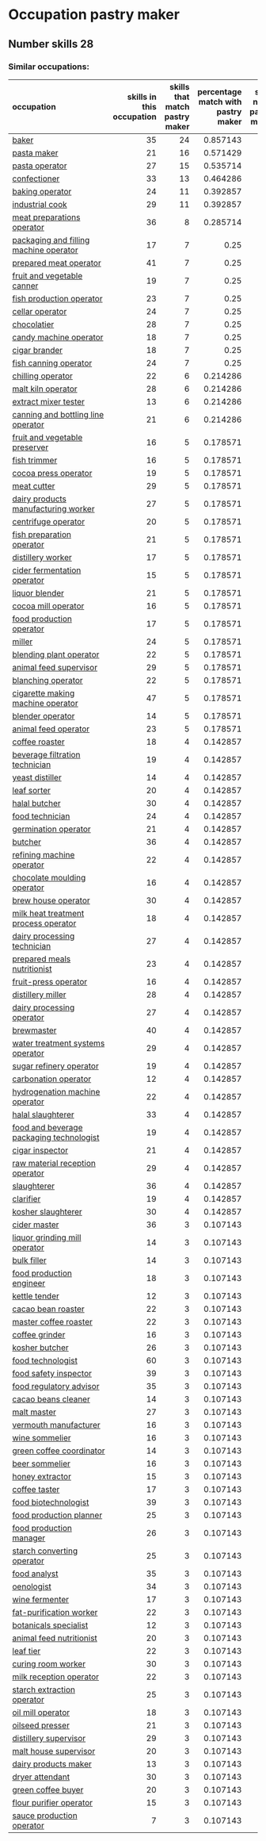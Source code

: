 # Occupation pastry maker
## Number skills 28
### Similar occupations:
| occupation                                                                              |   skills in this occupation |   skills that match pastry maker |   percentage match with pastry maker |   skills not in pastry maker |
|:----------------------------------------------------------------------------------------|----------------------------:|---------------------------------:|-------------------------------------:|-----------------------------:|
| [baker](baker.md)                                                                       |                          35 |                               24 |                             0.857143 |                           11 |
| [pasta maker](pasta_maker.md)                                                           |                          21 |                               16 |                             0.571429 |                            5 |
| [pasta operator](pasta_operator.md)                                                     |                          27 |                               15 |                             0.535714 |                           12 |
| [confectioner](confectioner.md)                                                         |                          33 |                               13 |                             0.464286 |                           20 |
| [baking operator](baking_operator.md)                                                   |                          24 |                               11 |                             0.392857 |                           13 |
| [industrial cook](industrial_cook.md)                                                   |                          29 |                               11 |                             0.392857 |                           18 |
| [meat preparations operator](meat_preparations_operator.md)                             |                          36 |                                8 |                             0.285714 |                           28 |
| [packaging and filling machine operator](packaging_and_filling_machine_operator.md)     |                          17 |                                7 |                             0.25     |                           10 |
| [prepared meat operator](prepared_meat_operator.md)                                     |                          41 |                                7 |                             0.25     |                           34 |
| [fruit and vegetable canner](fruit_and_vegetable_canner.md)                             |                          19 |                                7 |                             0.25     |                           12 |
| [fish production operator](fish_production_operator.md)                                 |                          23 |                                7 |                             0.25     |                           16 |
| [cellar operator](cellar_operator.md)                                                   |                          24 |                                7 |                             0.25     |                           17 |
| [chocolatier](chocolatier.md)                                                           |                          28 |                                7 |                             0.25     |                           21 |
| [candy machine operator](candy_machine_operator.md)                                     |                          18 |                                7 |                             0.25     |                           11 |
| [cigar brander](cigar_brander.md)                                                       |                          18 |                                7 |                             0.25     |                           11 |
| [fish canning operator](fish_canning_operator.md)                                       |                          24 |                                7 |                             0.25     |                           17 |
| [chilling operator](chilling_operator.md)                                               |                          22 |                                6 |                             0.214286 |                           16 |
| [malt kiln operator](malt_kiln_operator.md)                                             |                          28 |                                6 |                             0.214286 |                           22 |
| [extract mixer tester](extract_mixer_tester.md)                                         |                          13 |                                6 |                             0.214286 |                            7 |
| [canning and bottling line operator](canning_and_bottling_line_operator.md)             |                          21 |                                6 |                             0.214286 |                           15 |
| [fruit and vegetable preserver](fruit_and_vegetable_preserver.md)                       |                          16 |                                5 |                             0.178571 |                           11 |
| [fish trimmer](fish_trimmer.md)                                                         |                          16 |                                5 |                             0.178571 |                           11 |
| [cocoa press operator](cocoa_press_operator.md)                                         |                          19 |                                5 |                             0.178571 |                           14 |
| [meat cutter](meat_cutter.md)                                                           |                          29 |                                5 |                             0.178571 |                           24 |
| [dairy products manufacturing worker](dairy_products_manufacturing_worker.md)           |                          27 |                                5 |                             0.178571 |                           22 |
| [centrifuge operator](centrifuge_operator.md)                                           |                          20 |                                5 |                             0.178571 |                           15 |
| [fish preparation operator](fish_preparation_operator.md)                               |                          21 |                                5 |                             0.178571 |                           16 |
| [distillery worker](distillery_worker.md)                                               |                          17 |                                5 |                             0.178571 |                           12 |
| [cider fermentation operator](cider_fermentation_operator.md)                           |                          15 |                                5 |                             0.178571 |                           10 |
| [liquor blender](liquor_blender.md)                                                     |                          21 |                                5 |                             0.178571 |                           16 |
| [cocoa mill operator](cocoa_mill_operator.md)                                           |                          16 |                                5 |                             0.178571 |                           11 |
| [food production operator](food_production_operator.md)                                 |                          17 |                                5 |                             0.178571 |                           12 |
| [miller](miller.md)                                                                     |                          24 |                                5 |                             0.178571 |                           19 |
| [blending plant operator](blending_plant_operator.md)                                   |                          22 |                                5 |                             0.178571 |                           17 |
| [animal feed supervisor](animal_feed_supervisor.md)                                     |                          29 |                                5 |                             0.178571 |                           24 |
| [blanching operator](blanching_operator.md)                                             |                          22 |                                5 |                             0.178571 |                           17 |
| [cigarette making machine operator](cigarette_making_machine_operator.md)               |                          47 |                                5 |                             0.178571 |                           42 |
| [blender operator](blender_operator.md)                                                 |                          14 |                                5 |                             0.178571 |                            9 |
| [animal feed operator](animal_feed_operator.md)                                         |                          23 |                                5 |                             0.178571 |                           18 |
| [coffee roaster](coffee_roaster.md)                                                     |                          18 |                                4 |                             0.142857 |                           14 |
| [beverage filtration technician](beverage_filtration_technician.md)                     |                          19 |                                4 |                             0.142857 |                           15 |
| [yeast distiller](yeast_distiller.md)                                                   |                          14 |                                4 |                             0.142857 |                           10 |
| [leaf sorter](leaf_sorter.md)                                                           |                          20 |                                4 |                             0.142857 |                           16 |
| [halal butcher](halal_butcher.md)                                                       |                          30 |                                4 |                             0.142857 |                           26 |
| [food technician](food_technician.md)                                                   |                          24 |                                4 |                             0.142857 |                           20 |
| [germination operator](germination_operator.md)                                         |                          21 |                                4 |                             0.142857 |                           17 |
| [butcher](butcher.md)                                                                   |                          36 |                                4 |                             0.142857 |                           32 |
| [refining machine operator](refining_machine_operator.md)                               |                          22 |                                4 |                             0.142857 |                           18 |
| [chocolate moulding operator](chocolate_moulding_operator.md)                           |                          16 |                                4 |                             0.142857 |                           12 |
| [brew house operator](brew_house_operator.md)                                           |                          30 |                                4 |                             0.142857 |                           26 |
| [milk heat treatment process operator](milk_heat_treatment_process_operator.md)         |                          18 |                                4 |                             0.142857 |                           14 |
| [dairy processing technician](dairy_processing_technician.md)                           |                          27 |                                4 |                             0.142857 |                           23 |
| [prepared meals nutritionist](prepared_meals_nutritionist.md)                           |                          23 |                                4 |                             0.142857 |                           19 |
| [fruit-press operator](fruit-press_operator.md)                                         |                          16 |                                4 |                             0.142857 |                           12 |
| [distillery miller](distillery_miller.md)                                               |                          28 |                                4 |                             0.142857 |                           24 |
| [dairy processing operator](dairy_processing_operator.md)                               |                          27 |                                4 |                             0.142857 |                           23 |
| [brewmaster](brewmaster.md)                                                             |                          40 |                                4 |                             0.142857 |                           36 |
| [water treatment systems operator](water_treatment_systems_operator.md)                 |                          29 |                                4 |                             0.142857 |                           25 |
| [sugar refinery operator](sugar_refinery_operator.md)                                   |                          19 |                                4 |                             0.142857 |                           15 |
| [carbonation operator](carbonation_operator.md)                                         |                          12 |                                4 |                             0.142857 |                            8 |
| [hydrogenation machine operator](hydrogenation_machine_operator.md)                     |                          22 |                                4 |                             0.142857 |                           18 |
| [halal slaughterer](halal_slaughterer.md)                                               |                          33 |                                4 |                             0.142857 |                           29 |
| [food and beverage packaging technologist](food_and_beverage_packaging_technologist.md) |                          19 |                                4 |                             0.142857 |                           15 |
| [cigar inspector](cigar_inspector.md)                                                   |                          21 |                                4 |                             0.142857 |                           17 |
| [raw material reception operator](raw_material_reception_operator.md)                   |                          29 |                                4 |                             0.142857 |                           25 |
| [slaughterer](slaughterer.md)                                                           |                          36 |                                4 |                             0.142857 |                           32 |
| [clarifier](clarifier.md)                                                               |                          19 |                                4 |                             0.142857 |                           15 |
| [kosher slaughterer](kosher_slaughterer.md)                                             |                          30 |                                4 |                             0.142857 |                           26 |
| [cider master](cider_master.md)                                                         |                          36 |                                3 |                             0.107143 |                           33 |
| [liquor grinding mill operator](liquor_grinding_mill_operator.md)                       |                          14 |                                3 |                             0.107143 |                           11 |
| [bulk filler](bulk_filler.md)                                                           |                          14 |                                3 |                             0.107143 |                           11 |
| [food production engineer](food_production_engineer.md)                                 |                          18 |                                3 |                             0.107143 |                           15 |
| [kettle tender](kettle_tender.md)                                                       |                          12 |                                3 |                             0.107143 |                            9 |
| [cacao bean roaster](cacao_bean_roaster.md)                                             |                          22 |                                3 |                             0.107143 |                           19 |
| [master coffee roaster](master_coffee_roaster.md)                                       |                          22 |                                3 |                             0.107143 |                           19 |
| [coffee grinder](coffee_grinder.md)                                                     |                          16 |                                3 |                             0.107143 |                           13 |
| [kosher butcher](kosher_butcher.md)                                                     |                          26 |                                3 |                             0.107143 |                           23 |
| [food technologist](food_technologist.md)                                               |                          60 |                                3 |                             0.107143 |                           57 |
| [food safety inspector](food_safety_inspector.md)                                       |                          39 |                                3 |                             0.107143 |                           36 |
| [food regulatory advisor](food_regulatory_advisor.md)                                   |                          35 |                                3 |                             0.107143 |                           32 |
| [cacao beans cleaner](cacao_beans_cleaner.md)                                           |                          14 |                                3 |                             0.107143 |                           11 |
| [malt master](malt_master.md)                                                           |                          27 |                                3 |                             0.107143 |                           24 |
| [vermouth manufacturer](vermouth_manufacturer.md)                                       |                          16 |                                3 |                             0.107143 |                           13 |
| [wine sommelier](wine_sommelier.md)                                                     |                          16 |                                3 |                             0.107143 |                           13 |
| [green coffee coordinator](green coffee coordinator.md)                                 |                          14 |                                3 |                             0.107143 |                           11 |
| [beer sommelier](beer_sommelier.md)                                                     |                          16 |                                3 |                             0.107143 |                           13 |
| [honey extractor](honey_extractor.md)                                                   |                          15 |                                3 |                             0.107143 |                           12 |
| [coffee taster](coffee_taster.md)                                                       |                          17 |                                3 |                             0.107143 |                           14 |
| [food biotechnologist](food_biotechnologist.md)                                         |                          39 |                                3 |                             0.107143 |                           36 |
| [food production planner](food_production_planner.md)                                   |                          25 |                                3 |                             0.107143 |                           22 |
| [food production manager](food_production_manager.md)                                   |                          26 |                                3 |                             0.107143 |                           23 |
| [starch converting operator](starch_converting_operator.md)                             |                          25 |                                3 |                             0.107143 |                           22 |
| [food analyst](food_analyst.md)                                                         |                          35 |                                3 |                             0.107143 |                           32 |
| [oenologist](oenologist.md)                                                             |                          34 |                                3 |                             0.107143 |                           31 |
| [wine fermenter](wine_fermenter.md)                                                     |                          17 |                                3 |                             0.107143 |                           14 |
| [fat-purification worker](fat-purification_worker.md)                                   |                          22 |                                3 |                             0.107143 |                           19 |
| [botanicals specialist](botanicals_specialist.md)                                       |                          12 |                                3 |                             0.107143 |                            9 |
| [animal feed nutritionist](animal_feed_nutritionist.md)                                 |                          20 |                                3 |                             0.107143 |                           17 |
| [leaf tier](leaf_tier.md)                                                               |                          22 |                                3 |                             0.107143 |                           19 |
| [curing room worker](curing_room_worker.md)                                             |                          30 |                                3 |                             0.107143 |                           27 |
| [milk reception operator](milk_reception_operator.md)                                   |                          22 |                                3 |                             0.107143 |                           19 |
| [starch extraction operator](starch_extraction_operator.md)                             |                          25 |                                3 |                             0.107143 |                           22 |
| [oil mill operator](oil_mill_operator.md)                                               |                          18 |                                3 |                             0.107143 |                           15 |
| [oilseed presser](oilseed_presser.md)                                                   |                          21 |                                3 |                             0.107143 |                           18 |
| [distillery supervisor](distillery_supervisor.md)                                       |                          29 |                                3 |                             0.107143 |                           26 |
| [malt house supervisor](malt_house_supervisor.md)                                       |                          20 |                                3 |                             0.107143 |                           17 |
| [dairy products maker](dairy_products_maker.md)                                         |                          13 |                                3 |                             0.107143 |                           10 |
| [dryer attendant](dryer_attendant.md)                                                   |                          30 |                                3 |                             0.107143 |                           27 |
| [green coffee buyer](green_coffee_buyer.md)                                             |                          20 |                                3 |                             0.107143 |                           17 |
| [flour purifier operator](flour_purifier_operator.md)                                   |                          15 |                                3 |                             0.107143 |                           12 |
| [sauce production operator](sauce_production_operator.md)                               |                           7 |                                3 |                             0.107143 |                            4 |
